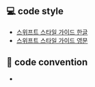 ## 💻 code style

- [스위프트 스타일 가이드 한글](https://github.com/uxight/swift-style-guide)
- [스위프트 스타일 가이드 영문](https://github.com/raywenderlich/swift-style-guide)

## 📌 code convention

- 